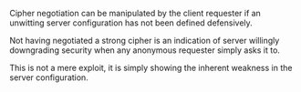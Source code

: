 Cipher negotiation can be manipulated by the client requester if an unwitting server configuration has not been defined defensively.

Not having negotiated a strong cipher is an indication of server willingly downgrading security when any anonymous requester simply asks it to.

This is not a mere exploit, it is simply showing the inherent weakness in the server configuration.